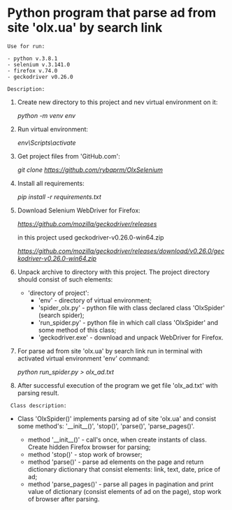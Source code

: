 # Python program that parse ad from site 'olx.ua' by search link
`Use for run:`

    - python v.3.8.1
    - selenium v.3.141.0
    - firefox v.74.0
    - geckodriver v0.26.0
 
 `Description:`
 
 1. Create new directory to this project and nev virtual environment on it:
 
    _python -m venv env_
  
 2. Run virtual environment:
  
    _env\Scripts\activate_
  
 3. Get project files from 'GitHub.com':
    
    _git clone https://github.com/rybaprm/OlxSelenium_ 
 
 4. Install all requirements:
 
    _pip install -r requirements.txt_
 
 5. Download Selenium WebDriver for Firefox:
 
    _https://github.com/mozilla/geckodriver/releases_
    
    in this project used geckodriver-v0.26.0-win64.zip
    
    _https://github.com/mozilla/geckodriver/releases/download/v0.26.0/geckodriver-v0.26.0-win64.zip_

 6. Unpack archive to directory with this project. The project directory should
consist of such elements:
    - 'directory of project':
        - 'env'                 - directory of virtual environment;
        - 'spider_olx.py'       - python file with class declared class 'OlxSpider' (search spider);
        - 'run_spider.py'       - python file in which call class 'OlxSpider' and some method of this class;
		- 'geckodriver.exe'	    - download and unpack WebDriver for Firefox.

6. For parse ad from site 'olx.ua' by search link run in terminal with
 activated virtual environment 'env' command:
    
    _python run_spider.py > olx_ad.txt_

7. After successful execution of the program we get file 'olx_ad.txt' with
 parsing result.
 
 
` Class description:`
 
 - Сlass 'OlxSpider()'  implements parsing ad of site 'olx.ua' and consist some
  method's:
'\_\_init__()', 'stop()', 'parse()', 'parse_pages()'.


    - method '\_\_init__()' - call's once, when create instants of class. Create hidden Firefox browser for parsing;
    - method 'stop()'  - stop work of browser;
    - method 'parse()' - parse ad elements on the page and return dictionary dictionary that consist elements: link, text, date, price of ad;
    - method 'parse_pages()' - parse all pages in pagination and print value of dictionary (consist elements of ad on the page), stop work of browser after parsing. 

